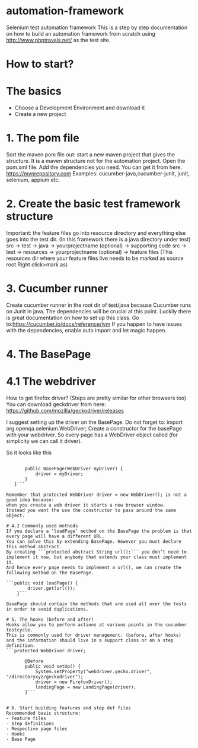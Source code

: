 # automation-framework
Selenium test automation framework
This is a step by step documentation on how to build an automation framework from scratch using http://www.phptravels.net/ as the test site. 


# How to start?

#  The basics
- Choose a Development Environment and download it 
- Create a new project 


# 1. The pom file
Sort the maven pom file out: start a new maven project that gives the structure.
It is a maven structure not for the automation project. Open the pom.xml file.
Add the dependencies you need. You can get it from here.  https://mvnrepository.com
Examples: cucumber-java,cucumber-junit, junit, selenium, appium etc.


# 2. Create the basic test framework structure
Important: the feature files go into resource directory and everything else goes into the test dir.
(In this framework there is a java directory under test)
src -> test -> java -> yourprojectname (optional) -> supporting code
src -> test -> resources -> yourprojectname (optional) -> feature files
(This resources dir where your feature files live needs to be marked as source root.Right click>mark as)

# 3. Cucumber runner
 Create cucumber runner in the root dir of test/java because Cucumber runs on Junit in java.
The dependencies will be crucial at this point. Luckily there is great documentation on how to set up this class.
Go to:https://cucumber.io/docs/reference/jvm
If you happen to have issues with the dependencies, enable auto import and let magic happen.


# 4. The BasePage
# 4.1 The webdriver
How to get firefox driver? (Steps are pretty similar for other browsers too)
You can download geckdriver from here: https://github.com/mozilla/geckodriver/releases


I suggest setting up the driver on the BasePage. Do not forget to: import org.openqa.selenium.WebDriver;
Create a constructor for the basePage with your webdriver.
So every page has a WebDriver object called (for simplicity we can call it driver).

So it looks like this


```protected WebDriver driver;

       public BasePage(WebDriver myDriver) {
           driver = myDriver;
       }
   }```

Remember that protected WebDriver driver = new WebDriver(); is not a good idea because:
when you create a web driver it starts a new browser window.
Instead you want the use the constructor to pass around the same object.

# 4.2 Commonly used methods
If you declare a ‘loadPage’ method on the BasePage the problem is that every page will have a different URL.
You can solve this by extending BasePage. However you must declare this method abstract.
By creating ```protected abstract String url();``` you don’t need to implement it now, but anybody that extends your class must implement it.
And hence every page needs to implement a url(), we can create the following method on the BasePage.

```public void loadPage() {
        driver.get(url());
    }```

BasePage should contain the methods that are used all over the tests in order to avoid duplications.

# 5. The hooks (before and after)
Hooks allow you to perform actions at various points in the cucumber testcycle.
This is commonly used for driver management. (before, after hooks)
and the information should live in a support class or on a step definition.
```protected WebDriver driver;

       @Before
       public void setUp() {
           System.setProperty("webdriver.gecko.driver", "/directoryxyz/geckodriver");
           driver = new FirefoxDriver();
           landingPage = new LandingPage(driver);
       }```


# 6. Start building features and step def files
Recommended basic structure:
- Feature files
- Step definitions
- Respective page files
- Hooks
- Base Page


